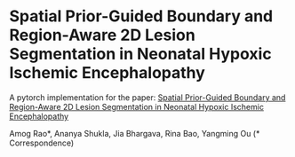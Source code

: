 # Spatial Prior-Guided Boundary and Region-Aware 2D Lesion Segmentation in Neonatal Hypoxic Ischemic Encephalopathy

A pytorch implementation for the paper: [Spatial Prior-Guided Boundary and Region-Aware 2D Lesion Segmentation in Neonatal Hypoxic Ischemic Encephalopathy](https://www.biorxiv.org/content/10.1101/2025.03.13.642870v1)

Amog Rao*, Ananya Shukla, Jia Bhargava, Rina Bao, Yangming Ou (* Correspondence)
